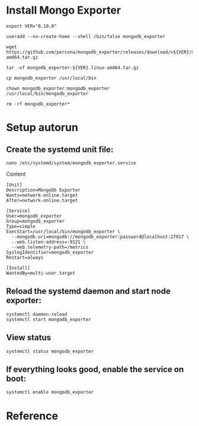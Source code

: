 # Install Mongo Exporter
```{r, engine='sh'}
export VER="0.10.0"

useradd --no-create-home --shell /bin/false mongodb_exporter

wget https://github.com/percona/mongodb_exporter/releases/download/v${VER}/mongodb_exporter-${VER}.linux-amd64.tar.gz

tar -xf mongodb_exporter-${VER}.linux-amd64.tar.gz

cp mongodb_exporter /usr/local/bin

chown mongodb_exporter:mongodb_exporter /usr/local/bin/mongodb_exporter

rm -rf mongodb_exporter*
```

# Setup autorun
## Create the systemd unit file:
```
nano /etc/systemd/system/mongodb_exporter.service
```
Content

```
[Unit]  
Description=MongoDb Exporter  
Wants=network-online.target  
After=network-online.target  
  
[Service]  
User=mongodb_exporter  
Group=mongodb_exporter  
Type=simple  
ExecStart=/usr/local/bin/mongodb_exporter \
  --mongodb.uri=mongodb://mongodb_exporter:password@localhost:27017 \
  --web.listen-address=:9121 \
  --web.telemetry-path=/metrics  
SyslogIdentifier=mongodb_exporter  
Restart=always  
  
[Install]  
WantedBy=multi-user.target  
```

## Reload the systemd daemon and start node exporter:
```
systemctl daemon-reload
systemctl start mongodb_exporter
```
## View status
```
systemctl status mongodb_exporter
```
## If everything looks good, enable the service on boot:
```
systemctl enable mongodb_exporter
```

# Reference 
